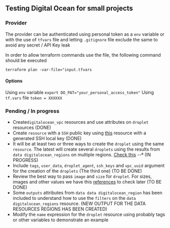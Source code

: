 ## Testing Digital Ocean for small projects
### Provider
The provider can be authenticated using personal token as a `env` variable or with the use of `tfvars` file and letting `.gitignore` file exclude the same to avoid any secret / API Key leak

In order to allow terraform commands use the file, the following command should be executed
```
terraform plan -var-file="input.tfvars
```


#### Options
Using `env` variable
`export DO_PAT="your_personal_access_token"`
Using `tf.vars` file
`token = XXXXXX`

### Pending / In progress
- Create`digitalocean_vpc` resources and use attributes on `droplet` resources (DONE)
- Create `resource`  with a `SSH` public key using [this](https://registry.terraform.io/providers/digitalocean/digitalocean/latest/docs/resources/ssh_key) resource with a generated SSH local key (DONE)
- It will be at least two or three ways to create the `droplet` using the same `resource`. The latest will create several `droplets` using the results from `data digitalocean_regions` on multiple regions. [Check this](https://registry.terraform.io/providers/digitalocean/digitalocean/latest/docs/data-sources/regions) --ª (IN PROGRESS)
- Include `tags`, `user_data`, `droplet_agent`, `ssh_keys` and `vpc_uuid` argument for the creation of the `droplets` (The third one) (TO BE DONE)
- Review the best way to pass `image` and `size` for `droplet`. For sizes, images and other values we have this [references](https://slugs.do-api.dev/) to check later (TO BE DONE)
- Some `outputs` attributes from `data data digitalocean_region` has been included to understand how to use the `filters` on the `data digitalocean_regions` resource. (NEW OUTPUT FOR THE DATA RESOURCES REGIONS HAS BEEN CREATED)
- Modify the `name` expression for the `droplet` resource using probably tags or other variables to demonstrate an example 